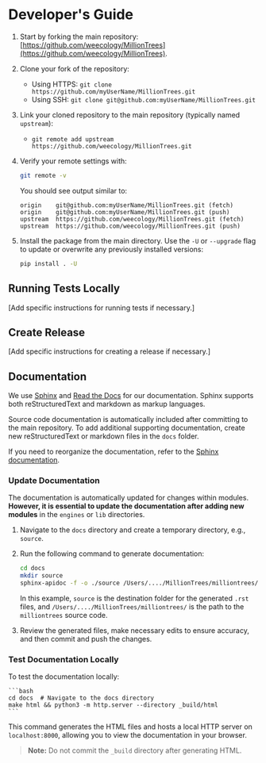 # Developer's Guide

1. Start by forking the main repository: [https://github.com/weecology/MillionTrees](https://github.com/weecology/MillionTrees).
2. Clone your fork of the repository:

    - Using HTTPS: `git clone https://github.com/myUserName/MillionTrees.git`
    - Using SSH: `git clone git@github.com:myUserName/MillionTrees.git`

3. Link your cloned repository to the main repository (typically named `upstream`):

    - `git remote add upstream https://github.com/weecology/MillionTrees.git`

5. Verify your remote settings with:

    ```bash
    git remote -v
    ```

    You should see output similar to:

    ```
    origin    git@github.com:myUserName/MillionTrees.git (fetch)
    origin    git@github.com:myUserName/MillionTrees.git (push)
    upstream  https://github.com/weecology/MillionTrees.git (fetch)
    upstream  https://github.com/weecology/MillionTrees.git (push)
    ```

6. Install the package from the main directory. Use the `-U` or `--upgrade` flag to update or overwrite any previously installed versions:

    ```bash
    pip install . -U
    ```

## Running Tests Locally

[Add specific instructions for running tests if necessary.]

## Create Release

[Add specific instructions for creating a release if necessary.]

## Documentation

We use [Sphinx](http://www.sphinx-doc.org/en/stable/) and [Read the Docs](https://readthedocs.org/) for our documentation. Sphinx supports both reStructuredText and markdown as markup languages. 

Source code documentation is automatically included after committing to the main repository. To add additional supporting documentation, create new reStructuredText or markdown files in the `docs` folder.

If you need to reorganize the documentation, refer to the [Sphinx documentation](http://www.sphinx-doc.org/en/stable/).

### Update Documentation

The documentation is automatically updated for changes within modules. **However, it is essential to update the documentation after adding new modules** in the `engines` or `lib` directories.

1. Navigate to the `docs` directory and create a temporary directory, e.g., `source`.
2. Run the following command to generate documentation:

    ```bash
    cd docs
    mkdir source
    sphinx-apidoc -f -o ./source /Users/..../MillionTrees/milliontrees/
    ```

   In this example, `source` is the destination folder for the generated `.rst` files, and `/Users/..../MillionTrees/milliontrees/` is the path to the `milliontrees` source code.

3. Review the generated files, make necessary edits to ensure accuracy, and then commit and push the changes.

### Test Documentation Locally

To test the documentation locally:

    ```bash
    cd docs  # Navigate to the docs directory
    make html && python3 -m http.server --directory _build/html
    ```

   This command generates the HTML files and hosts a local HTTP server on `localhost:8000`, allowing you to view the documentation in your browser.

> **Note:** Do not commit the `_build` directory after generating HTML.
